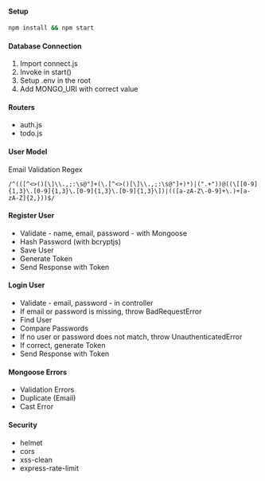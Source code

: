 #### Setup

```bash
npm install && npm start
```

#### Database Connection

1. Import connect.js
2. Invoke in start()
3. Setup .env in the root
4. Add MONGO_URI with correct value

#### Routers

-   auth.js
-   todo.js

#### User Model

Email Validation Regex

```regex
/^(([^<>()[\]\\.,;:\s@"]+(\.[^<>()[\]\\.,;:\s@"]+)*)|(".+"))@((\[[0-9]{1,3}\.[0-9]{1,3}\.[0-9]{1,3}\.[0-9]{1,3}\])|(([a-zA-Z\-0-9]+\.)+[a-zA-Z]{2,}))$/
```

#### Register User

-   Validate - name, email, password - with Mongoose
-   Hash Password (with bcryptjs)
-   Save User
-   Generate Token
-   Send Response with Token

#### Login User

-   Validate - email, password - in controller
-   If email or password is missing, throw BadRequestError
-   Find User
-   Compare Passwords
-   If no user or password does not match, throw UnauthenticatedError
-   If correct, generate Token
-   Send Response with Token

#### Mongoose Errors

-   Validation Errors
-   Duplicate (Email)
-   Cast Error

#### Security

-   helmet
-   cors
-   xss-clean
-   express-rate-limit
